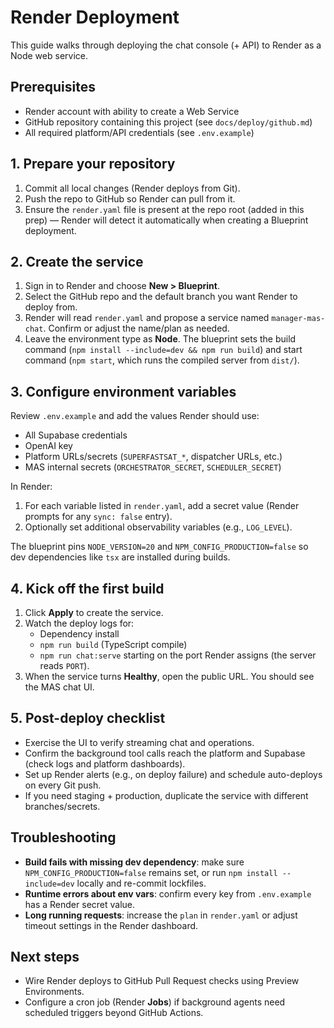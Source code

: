 # Render Deployment

This guide walks through deploying the chat console (+ API) to Render as a Node web service.

## Prerequisites
- Render account with ability to create a Web Service
- GitHub repository containing this project (see `docs/deploy/github.md`)
- All required platform/API credentials (see `.env.example`)

## 1. Prepare your repository
1. Commit all local changes (Render deploys from Git).
2. Push the repo to GitHub so Render can pull from it.
3. Ensure the `render.yaml` file is present at the repo root (added in this prep) — Render will detect it automatically when creating a Blueprint deployment.

## 2. Create the service
1. Sign in to Render and choose **New > Blueprint**.
2. Select the GitHub repo and the default branch you want Render to deploy from.
3. Render will read `render.yaml` and propose a service named `manager-mas-chat`. Confirm or adjust the name/plan as needed.
4. Leave the environment type as **Node**. The blueprint sets the build command (`npm install --include=dev && npm run build`) and start command (`npm start`, which runs the compiled server from `dist/`).

## 3. Configure environment variables
Review `.env.example` and add the values Render should use:
- All Supabase credentials
- OpenAI key
- Platform URLs/secrets (`SUPERFASTSAT_*`, dispatcher URLs, etc.)
- MAS internal secrets (`ORCHESTRATOR_SECRET`, `SCHEDULER_SECRET`)

In Render:
1. For each variable listed in `render.yaml`, add a secret value (Render prompts for any `sync: false` entry).
2. Optionally set additional observability variables (e.g., `LOG_LEVEL`).

The blueprint pins `NODE_VERSION=20` and `NPM_CONFIG_PRODUCTION=false` so dev dependencies like `tsx` are installed during builds.

## 4. Kick off the first build
1. Click **Apply** to create the service.
2. Watch the deploy logs for:
   - Dependency install
   - `npm run build` (TypeScript compile)
   - `npm run chat:serve` starting on the port Render assigns (the server reads `PORT`).
3. When the service turns **Healthy**, open the public URL. You should see the MAS chat UI.

## 5. Post-deploy checklist
- Exercise the UI to verify streaming chat and operations.
- Confirm the background tool calls reach the platform and Supabase (check logs and platform dashboards).
- Set up Render alerts (e.g., on deploy failure) and schedule auto-deploys on every Git push.
- If you need staging + production, duplicate the service with different branches/secrets.

## Troubleshooting
- **Build fails with missing dev dependency**: make sure `NPM_CONFIG_PRODUCTION=false` remains set, or run `npm install --include=dev` locally and re-commit lockfiles.
- **Runtime errors about env vars**: confirm every key from `.env.example` has a Render secret value.
- **Long running requests**: increase the `plan` in `render.yaml` or adjust timeout settings in the Render dashboard.

## Next steps
- Wire Render deploys to GitHub Pull Request checks using Preview Environments.
- Configure a cron job (Render **Jobs**) if background agents need scheduled triggers beyond GitHub Actions.
